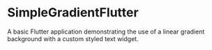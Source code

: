 # SimpleGradientFlutter
A basic Flutter application demonstrating the use of a linear gradient background with a custom styled text widget.
